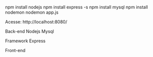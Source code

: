 npm install nodejs
npm install express -s
npm install mysql
npm install nodemon
nodemon app.js

Acesse: http://localhost:8080/

Back-end
Nodejs
Mysql

Framework
Express

Front-end